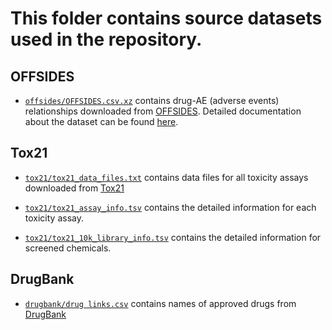 # This folder contains source datasets used in the repository.

## OFFSIDES 

+ [`offsides/OFFSIDES.csv.xz`](offsides/OFFSIDES.csv.xz) contains drug-AE (adverse events) relationships downloaded from [OFFSIDES](http://tatonettilab.org/resources/nsides/OFFSIDES.csv.xz). Detailed documentation about the dataset can be found [here](https://github.com/tatonetti-lab/nsides-release/blob/master/release-notes/v0.1.md). 

## Tox21

+ [`tox21/tox21_data_files.txt`](tox21/tox21_data_files.txt) contains data files for all toxicity assays downloaded from [Tox21](https://tripod.nih.gov/tox21/assays/)

+ [`tox21/tox21_assay_info.tsv`](tox21/tox21_assay_info.tsv) contains the detailed information for each toxicity assay. 

+ [`tox21/tox21_10k_library_info.tsv`](tox21/tox21_10k_library_info.tsv) contains the detailed information for screened chemicals.

## DrugBank

+ [`drugbank/drug links.csv`](drugbank/drug%20links.csv) contains names of approved drugs from [DrugBank](https://go.drugbank.com/releases/5-1-8/downloads/approved-drug-links)
